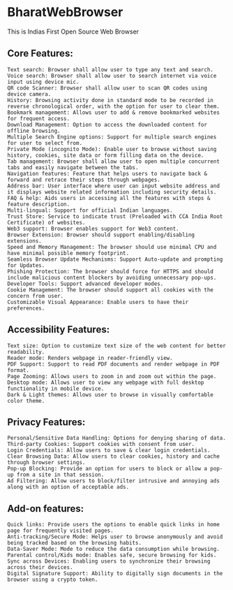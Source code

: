 # BharatWebBrowser
This is Indias First Open Source Web Browser 
<br>

## Core Features:

    Text search: Browser shall allow user to type any text and search.
    Voice search: Browser shall allow user to search internet via voice input using device mic.
    QR code Scanner: Browser shall allow user to scan QR codes using device camera.
    History: Browsing activity done in standard mode to be recorded in reverse chronological order, with the option for user to clear them.
    Bookmark management: Allows user to add & remove bookmarked websites for frequent access.
    Download Management: Option to access the downloaded content for offline browsing.
    Multiple Search Engine options: Support for multiple search engines for user to select from.
    Private Mode (incognito Mode): Enable user to browse without saving history, cookies, site data or form filling data on the device.
    Tab management: Browser shall allow user to open multiple concurrent tabs and easily navigate between the tabs.
    Navigation features: Feature that helps users to navigate back & forward and retrace their steps through webpages.
    Address bar: User interface where user can input website address and it displays website related information including security details.
    FAQ & help: Aids users in accessing all the features with steps & feature description.
    Multi-lingual: Support for official Indian languages.
    Trust Store: Service to indicate trust (Preloaded with CCA India Root Certificate) of websites.
    Web3 support: Browser enables support for Web3 content.
    Browser Extension: Browser should support enabling/disabling extensions.
    Speed and Memory Management: The browser should use minimal CPU and have minimal possible memory footprint.
    Seamless Browser Update Mechanisms: Support Auto-update and prompting for Updates.
    Phishing Protection: The browser should force for HTTPS and should include malicious content blockers by avoiding unnecessary pop-ups.
    Developer Tools: Support advanced developer modes.
    Cookie Management: The browser should support all cookies with the concern from user.
    Customizable Visual Appearance: Enable users to have their preferences.

## Accessibility Features:

    Text size: Option to customize text size of the web content for better readability.
    Reader mode: Renders webpage in reader-friendly view.
    PDF Support: Support to read PDF documents and render webpage in PDF format.
    Page Zooming: Allows users to zoom in and zoom out within the page.
    Desktop mode: Allows user to view any webpage with full desktop functionality in mobile device.
    Dark & Light themes: Allows user to browse in visually comfortable color theme.

## Privacy Features:

    Personal/Sensitive Data Handling: Options for denying sharing of data.
    Third-party Cookies: Support cookies with consent from user.
    Login Credentials: Allow users to save & clear login credentials.
    Clear Browsing Data: Allow users to clear cookies, history and cache through browser settings.
    Pop-up Blocking: Provide an option for users to block or allow a pop-up from a site in that session.
    Ad Filtering: Allow users to block/filter intrusive and annoying ads along with an option of acceptable ads.

## Add-on features:

    Quick links: Provide users the options to enable quick links in home page for frequently visited pages.
    Anti-tracking/Secure Mode: Helps user to browse anonymously and avoid being tracked based on the browsing habits.
    Data-Saver Mode: Mode to reduce the data consumption while browsing.
    Parental control/Kids mode: Enables safe, secure browsing for kids.
    Sync across Devices: Enabling users to synchronize their browsing across their devices.
    Digital Signature Support: Ability to digitally sign documents in the browser using a crypto token.


